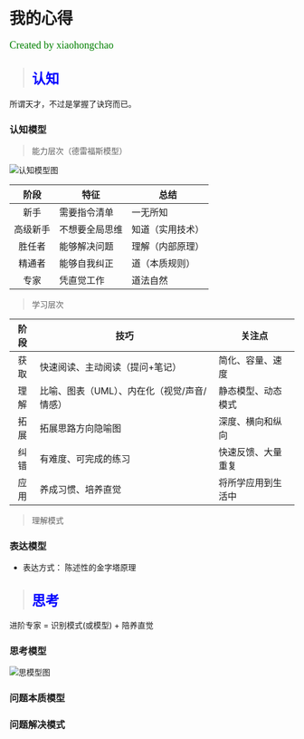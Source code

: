 # 我的心得 
<font face="微软雅黑" color="green" size="4">Created by xiaohongchao</font>

>## <font face="微软雅黑" color="blue" size="5">认知</font>
所谓天才，不过是掌握了诀窍而已。

### 认知模型
>能力层次（德雷福斯模型）

![认知模型图](https://github.com/xiaohc/wisdom/blob/master/resources/CognitionMode.jpg?raw=true)
 
| 阶段 | 特征 | 总结 |  
| :-: | - | - |  
| 新手 | 需要指令清单| 一无所知 |  
| 高级新手 | 不想要全局思维 | 知道（实用技术） |  
| 胜任者 | 能够解决问题 | 理解（内部原理） |  
| 精通者 | 能够自我纠正 | 道（本质规则） |  
| 专家 | 凭直觉工作 | 道法自然 |  

>学习层次

| 阶段 | 技巧 | 关注点 |  
| :-: | - | - |  
| 获取 | 快速阅读、主动阅读（提问+笔记） | 简化、容量、速度 |  
| 理解 | 比喻、图表（UML）、内在化（视觉/声音/情感） | 静态模型、动态模式 |  
| 拓展 | 拓展思路方向隐喻图 | 深度、横向和纵向 |  
| 纠错 | 有难度、可完成的练习 | 快速反馈、大量重复 |  
| 应用 | 养成习惯、培养直觉 | 将所学应用到生活中 |  

>理解模式

### 表达模型
* 表达方式：
	陈述性的金字塔原理


>## <font face="微软雅黑" color="blue" size="5">思考</font>
进阶专家 = 识别模式(或模型) + 陪养直觉

### 思考模型
![思模型图](https://github.com/xiaohc/wisdom/blob/master/resources/LearningModel.png?raw=true)


### 问题本质模型

### 问题解决模式
